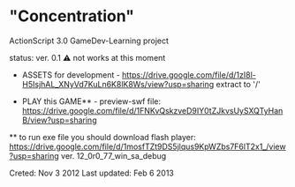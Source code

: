 # "Concentration"
ActionScript 3.0 GameDev-Learning project

status: ver. 0.1 
⚠ not works at this moment

- ASSETS for development -
https://drive.google.com/file/d/1zI8l-H5IsjhAL_XNyVd7KuLn6K8lK8Ws/view?usp=sharing
extract to '/'

- PLAY this GAME** - 
preview-swf file: https://drive.google.com/file/d/1FNKvQskzveD9IY0tZJkvsUySXQTyHanB/view?usp=sharing

** to run exe file you should download flash player:
https://drive.google.com/file/d/1mosfTZt9DS5jlqus9KpWZbs7F6lT2x1_/view?usp=sharing
ver. 12_0r0_77_win_sa_debug

Creted: Nov 3 2012
Last updated: Feb 6 2013
